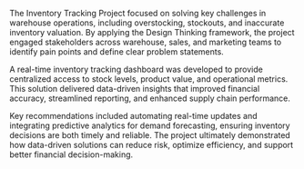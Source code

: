 The Inventory Tracking Project focused on solving key challenges in warehouse operations, including overstocking, stockouts, and inaccurate inventory valuation. By applying the Design Thinking framework, the project engaged stakeholders across warehouse, sales, and marketing teams to identify pain points and define clear problem statements.

A real-time inventory tracking dashboard was developed to provide centralized access to stock levels, product value, and operational metrics. This solution delivered data-driven insights that improved financial accuracy, streamlined reporting, and enhanced supply chain performance.

Key recommendations included automating real-time updates and integrating predictive analytics for demand forecasting, ensuring inventory decisions are both timely and reliable. The project ultimately demonstrated how data-driven solutions can reduce risk, optimize efficiency, and support better financial decision-making.
